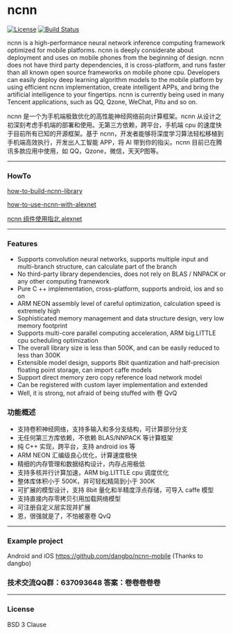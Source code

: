 # ncnn

[![License](https://img.shields.io/badge/license-BSD--3--Clause-blue.svg)](https://raw.githubusercontent.com/Tencent/ncnn/master/LICENSE.txt) 
[![Build Status](https://travis-ci.org/Tencent/ncnn.svg?branch=master)](https://travis-ci.org/Tencent/ncnn)


ncnn is a high-performance neural network inference computing framework optimized for mobile platforms. ncnn is deeply considerate about deployment and uses on mobile phones from the beginning of design. ncnn does not have third party dependencies, it is cross-platform, and runs faster than all known open source frameworks on mobile phone cpu. Developers can easily deploy deep learning algorithm models to the mobile platform by using efficient ncnn implementation, create intelligent APPs, and bring the artificial intelligence to your fingertips. ncnn is currently being used in many Tencent applications, such as QQ, Qzone, WeChat, Pitu and so on.

ncnn 是一个为手机端极致优化的高性能神经网络前向计算框架。ncnn 从设计之初深刻考虑手机端的部署和使用。无第三方依赖，跨平台，手机端 cpu 的速度快于目前所有已知的开源框架。基于 ncnn，开发者能够将深度学习算法轻松移植到手机端高效执行，开发出人工智能 APP，将 AI 带到你的指尖。ncnn 目前已在腾讯多款应用中使用，如 QQ，Qzone，微信，天天P图等。

---

### HowTo

[how-to-build-ncnn-library](https://github.com/Tencent/ncnn/wiki/how-to-build)

[how-to-use-ncnn-with-alexnet](https://github.com/Tencent/ncnn/wiki/how-to-use-ncnn-with-alexnet)

[ncnn 组件使用指北 alexnet](https://github.com/Tencent/ncnn/wiki/ncnn-%E7%BB%84%E4%BB%B6%E4%BD%BF%E7%94%A8%E6%8C%87%E5%8C%97-alexnet)

---

### Features

* Supports convolution neural networks, supports multiple input and multi-branch structure, can calculate part of the branch
* No third-party library dependencies, does not rely on BLAS / NNPACK or any other computing framework
* Pure C ++ implementation, cross-platform, supports android, ios and so on
* ARM NEON assembly level of careful optimization, calculation speed is extremely high
* Sophisticated memory management and data structure design, very low memory footprint
* Supports multi-core parallel computing acceleration, ARM big.LITTLE cpu scheduling optimization
* The overall library size is less than 500K, and can be easily reduced to less than 300K
* Extensible model design, supports 8bit quantization and half-precision floating point storage, can import caffe models
* Support direct memory zero copy reference load network model
* Can be registered with custom layer implementation and extended
* Well, it is strong, not afraid of being stuffed with 卷   QvQ

### 功能概述

* 支持卷积神经网络，支持多输入和多分支结构，可计算部分分支
* 无任何第三方库依赖，不依赖 BLAS/NNPACK 等计算框架
* 纯 C++ 实现，跨平台，支持 android ios 等
* ARM NEON 汇编级良心优化，计算速度极快
* 精细的内存管理和数据结构设计，内存占用极低
* 支持多核并行计算加速，ARM big.LITTLE cpu 调度优化
* 整体库体积小于 500K，并可轻松精简到小于 300K
* 可扩展的模型设计，支持 8bit 量化和半精度浮点存储，可导入 caffe 模型
* 支持直接内存零拷贝引用加载网络模型
* 可注册自定义层实现并扩展
* 恩，很强就是了，不怕被塞卷 QvQ

---

### Example project

Android and iOS https://github.com/dangbo/ncnn-mobile (Thanks to dangbo)

### 技术交流QQ群：637093648  答案：卷卷卷卷卷

---

### License

BSD 3 Clause

